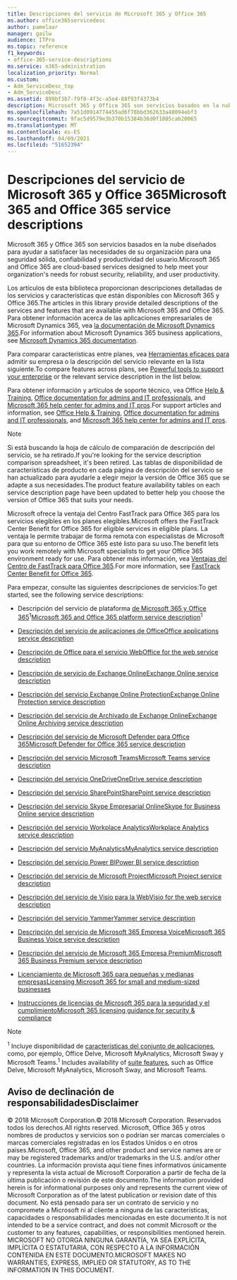 ```yaml
---
title: Descripciones del servicio de Microsoft 365 y Office 365
ms.author: office365servicedesc
author: pamelaar
manager: gailw
audience: ITPro
ms.topic: reference
f1_keywords:
- office-365-service-descriptions
ms.service: o365-administration
localization_priority: Normal
ms.custom:
- Adm_ServiceDesc_top
- Adm_ServiceDesc
ms.assetid: 899bf3b7-f9f0-4f3c-a5e4-88f93f4373b4
description: Microsoft 365 y Office 365 son servicios basados en la nube diseñados para ayudar a satisfacer las necesidades de su organización para una seguridad sólida, confiabilidad y productividad del usuario.
ms.openlocfilehash: 7a51d0914774455ad6f78bbd362633a48094ebf3
ms.sourcegitcommit: 9fac5d9579e3b370b15384b36d0f1805cab20065
ms.translationtype: MT
ms.contentlocale: es-ES
ms.lasthandoff: 04/09/2021
ms.locfileid: "51652394"
---
```

# <a name="microsoft-365-and-office-365-service-descriptions"></a><span data-ttu-id="bd344-103">Descripciones del servicio de Microsoft 365 y Office 365</span><span class="sxs-lookup"><span data-stu-id="bd344-103">Microsoft 365 and Office 365 service descriptions</span></span> 

<span data-ttu-id="bd344-104">Microsoft 365 y Office 365 son servicios basados en la nube diseñados para ayudar a satisfacer las necesidades de su organización para una seguridad sólida, confiabilidad y productividad del usuario.</span><span class="sxs-lookup"><span data-stu-id="bd344-104">Microsoft 365 and Office 365 are cloud-based services designed to help meet your organization's needs for robust security, reliability, and user productivity.</span></span> 
  
<span data-ttu-id="bd344-105">Los artículos de esta biblioteca proporcionan descripciones detalladas de los servicios y características que están disponibles con Microsoft 365 y Office 365.</span><span class="sxs-lookup"><span data-stu-id="bd344-105">The articles in this library provide detailed descriptions of the services and features that are available with Microsoft 365 and Office 365.</span></span> <span data-ttu-id="bd344-106">Para obtener información acerca de las aplicaciones empresariales de Microsoft Dynamics 365, vea [la documentación de Microsoft Dynamics 365](/dynamics365/).</span><span class="sxs-lookup"><span data-stu-id="bd344-106">For information about Microsoft Dynamics 365 business applications, see [Microsoft Dynamics 365 documentation](/dynamics365/).</span></span>

<span data-ttu-id="bd344-107">Para comparar características entre planes, vea [Herramientas eficaces para](https://go.microsoft.com/fwlink/?LinkID=799177&amp;clcid=0x409) admitir su empresa o la descripción del servicio relevante en la lista siguiente.</span><span class="sxs-lookup"><span data-stu-id="bd344-107">To compare features across plans, see [Powerful tools to support your enterprise](https://go.microsoft.com/fwlink/?LinkID=799177&amp;clcid=0x409) or the relevant service description in the list below.</span></span> 
  
<span data-ttu-id="bd344-108">Para obtener información y artículos de soporte técnico, vea Office [Help & Training,](https://support.office.com/) [Office documentation for admins and IT professionals](/office/), and [Microsoft 365 help center for admins and IT pros](/microsoft-365/).</span><span class="sxs-lookup"><span data-stu-id="bd344-108">For support articles and information, see [Office Help & Training](https://support.office.com/), [Office documentation for admins and IT professionals](/office/), and [Microsoft 365 help center for admins and IT pros](/microsoft-365/).</span></span>
  
> [!NOTE]
> <span data-ttu-id="bd344-109">Si está buscando la hoja de cálculo de comparación de descripción del servicio, se ha retirado.</span><span class="sxs-lookup"><span data-stu-id="bd344-109">If you're looking for the service description comparison spreadsheet, it's been retired.</span></span> <span data-ttu-id="bd344-110">Las tablas de disponibilidad de características de producto en cada página de descripción del servicio se han actualizado para ayudarle a elegir mejor la versión de Office 365 que se adapte a sus necesidades.</span><span class="sxs-lookup"><span data-stu-id="bd344-110">The product feature availability tables on each service description page have been updated to better help you choose the version of Office 365 that suits your needs.</span></span> 
  
<span data-ttu-id="bd344-111">Microsoft ofrece la ventaja del Centro FastTrack para Office 365 para los servicios elegibles en los planes elegibles.</span><span class="sxs-lookup"><span data-stu-id="bd344-111">Microsoft offers the FastTrack Center Benefit for Office 365 for eligible services in eligible plans.</span></span> <span data-ttu-id="bd344-112">La ventaja le permite trabajar de forma remota con especialistas de Microsoft para que su entorno de Office 365 esté listo para su uso.</span><span class="sxs-lookup"><span data-stu-id="bd344-112">The benefit lets you work remotely with Microsoft specialists to get your Office 365 environment ready for use.</span></span> <span data-ttu-id="bd344-113">Para obtener más información, vea [Ventajas del Centro de FastTrack para Office 365](/fasttrack/O365-fasttrack-benefit-for-office-365).</span><span class="sxs-lookup"><span data-stu-id="bd344-113">For more information, see [FastTrack Center Benefit for Office 365](/fasttrack/O365-fasttrack-benefit-for-office-365).</span></span>
  
<span data-ttu-id="bd344-114">Para empezar, consulte las siguientes descripciones de servicios:</span><span class="sxs-lookup"><span data-stu-id="bd344-114">To get started, see the following service descriptions:</span></span>
  
- <span data-ttu-id="bd344-115">Descripción del servicio de plataforma [de Microsoft 365 y Office 365](office-365-platform-service-description/office-365-platform-service-description.md)<sup>1</sup></span><span class="sxs-lookup"><span data-stu-id="bd344-115">[Microsoft 365 and Office 365 platform service description](office-365-platform-service-description/office-365-platform-service-description.md)<sup>1</sup></span></span>

- [<span data-ttu-id="bd344-116">Descripción del servicio de aplicaciones de Office</span><span class="sxs-lookup"><span data-stu-id="bd344-116">Office applications service description</span></span>](office-applications-service-description/office-applications-service-description.md)

- [<span data-ttu-id="bd344-117">Descripción de Office para el servicio Web</span><span class="sxs-lookup"><span data-stu-id="bd344-117">Office for the web service description</span></span>](office-online-service-description/office-online-service-description.md)

- [<span data-ttu-id="bd344-118">Descripción de servicio de Exchange Online</span><span class="sxs-lookup"><span data-stu-id="bd344-118">Exchange Online service description</span></span>](exchange-online-service-description/exchange-online-service-description.md)

- [<span data-ttu-id="bd344-119">Descripción del servicio Exchange Online Protection</span><span class="sxs-lookup"><span data-stu-id="bd344-119">Exchange Online Protection service description</span></span>](exchange-online-protection-service-description/exchange-online-protection-service-description.md)

- [<span data-ttu-id="bd344-120">Descripción del servicio de Archivado de Exchange Online</span><span class="sxs-lookup"><span data-stu-id="bd344-120">Exchange Online Archiving service description</span></span>](exchange-online-archiving-service-description/exchange-online-archiving-service-description.md)

- [<span data-ttu-id="bd344-121">Descripción del servicio de Microsoft Defender para Office 365</span><span class="sxs-lookup"><span data-stu-id="bd344-121">Microsoft Defender for Office 365 service description</span></span>](office-365-advanced-threat-protection-service-description.md)

- [<span data-ttu-id="bd344-122">Descripción del servicio Microsoft Teams</span><span class="sxs-lookup"><span data-stu-id="bd344-122">Microsoft Teams service description</span></span>](teams-service-description.md)

- [<span data-ttu-id="bd344-123">Descripción del servicio OneDrive</span><span class="sxs-lookup"><span data-stu-id="bd344-123">OneDrive service description</span></span>](onedrive-for-business-service-description.md)

- [<span data-ttu-id="bd344-124">Descripción del servicio SharePoint</span><span class="sxs-lookup"><span data-stu-id="bd344-124">SharePoint service description</span></span>](sharepoint-online-service-description/sharepoint-online-service-description.md)

- [<span data-ttu-id="bd344-125">Descripción del servicio Skype Empresarial Online</span><span class="sxs-lookup"><span data-stu-id="bd344-125">Skype for Business Online service description</span></span>](skype-for-business-online-service-description/skype-for-business-online-service-description.md)

- [<span data-ttu-id="bd344-126">Descripción del servicio Workplace Analytics</span><span class="sxs-lookup"><span data-stu-id="bd344-126">Workplace Analytics service description</span></span>](workplace-analytics-service-description.md)

- [<span data-ttu-id="bd344-127">Descripción del servicio MyAnalytics</span><span class="sxs-lookup"><span data-stu-id="bd344-127">MyAnalytics service description</span></span>](mya-service-description.md)

- [<span data-ttu-id="bd344-128">Descripción del servicio Power BI</span><span class="sxs-lookup"><span data-stu-id="bd344-128">Power BI service description</span></span>](power-bi-service-description.md)

- [<span data-ttu-id="bd344-129">Descripción del servicio de Microsoft Project</span><span class="sxs-lookup"><span data-stu-id="bd344-129">Microsoft Project service description</span></span>](project-online-service-description/project-online-service-description.md)

- [<span data-ttu-id="bd344-130">Descripción del servicio de Visio para la Web</span><span class="sxs-lookup"><span data-stu-id="bd344-130">Visio for the web service description</span></span>](visio-online-service-description/visio-online-service-description.md)

- [<span data-ttu-id="bd344-131">Descripción del servicio Yammer</span><span class="sxs-lookup"><span data-stu-id="bd344-131">Yammer service description</span></span>](yammer-service-description/yammer-service-description.md)

- [<span data-ttu-id="bd344-132">Descripción del servicio de Microsoft 365 Empresa Voice</span><span class="sxs-lookup"><span data-stu-id="bd344-132">Microsoft 365 Business Voice service description</span></span>](microsoft-365-business-voice-service-description.md)

- [<span data-ttu-id="bd344-133">Descripción del servicio de Microsoft 365 Empresa Premium</span><span class="sxs-lookup"><span data-stu-id="bd344-133">Microsoft 365 Business Premium service description</span></span>](microsoft-365-service-descriptions/microsoft-365-business-service-description.md)

- [<span data-ttu-id="bd344-134">Licenciamiento de Microsoft 365 para pequeñas y medianas empresas</span><span class="sxs-lookup"><span data-stu-id="bd344-134">Licensing Microsoft 365 for small and medium-sized businesses</span></span>](microsoft-365-service-descriptions/licensing-microsoft-365-in-smb.md)

- [<span data-ttu-id="bd344-135">Instrucciones de licencias de Microsoft 365 para la seguridad y el cumplimiento</span><span class="sxs-lookup"><span data-stu-id="bd344-135">Microsoft 365 licensing guidance for security & compliance</span></span>](microsoft-365-service-descriptions/microsoft-365-tenantlevel-services-licensing-guidance/microsoft-365-security-compliance-licensing-guidance.md)


> [!NOTE]
> <span data-ttu-id="bd344-136"><sup>1</sup> Incluye disponibilidad de [características del conjunto de aplicaciones](./office-365-platform-service-description/office-365-suite-features.md), como, por ejemplo, Office Delve, Microsoft MyAnalytics, Microsoft Sway y Microsoft Teams.</span><span class="sxs-lookup"><span data-stu-id="bd344-136"><sup>1</sup> Includes availability of [suite features](./office-365-platform-service-description/office-365-suite-features.md), such as Office Delve, Microsoft MyAnalytics, Microsoft Sway, and Microsoft Teams.</span></span>
  
## <a name="disclaimer"></a><span data-ttu-id="bd344-137">Aviso de declinación de responsabilidades</span><span class="sxs-lookup"><span data-stu-id="bd344-137">Disclaimer</span></span>

<span data-ttu-id="bd344-138">&copy; 2018 Microsoft Corporation.</span><span class="sxs-lookup"><span data-stu-id="bd344-138">&copy; 2018 Microsoft Corporation.</span></span> <span data-ttu-id="bd344-139">Reservados todos los derechos.</span><span class="sxs-lookup"><span data-stu-id="bd344-139">All rights reserved.</span></span> <span data-ttu-id="bd344-140">Microsoft, Office 365 y otros nombres de productos y servicios son o podrían ser marcas comerciales o marcas comerciales registradas en los Estados Unidos o en otros países.</span><span class="sxs-lookup"><span data-stu-id="bd344-140">Microsoft, Office 365, and other product and service names are or may be registered trademarks and/or trademarks in the U.S. and/or other countries.</span></span> <span data-ttu-id="bd344-141">La información provista aquí tiene fines informativos únicamente y representa la vista actual de Microsoft Corporation a partir de fecha de la última publicación o revisión de este documento.</span><span class="sxs-lookup"><span data-stu-id="bd344-141">The information provided herein is for informational purposes only and represents the current view of Microsoft Corporation as of the latest publication or revision date of this document.</span></span> <span data-ttu-id="bd344-142">No está pensado para ser un contrato de servicio y no compromete a Microsoft ni al cliente a ninguna de las características, capacidades o responsabilidades mencionadas en este documento.</span><span class="sxs-lookup"><span data-stu-id="bd344-142">It is not intended to be a service contract, and does not commit Microsoft or the customer to any features, capabilities, or responsibilities mentioned herein.</span></span> <span data-ttu-id="bd344-143">MICROSOFT NO OTORGA NINGUNA GARANTÍA, YA SEA EXPLÍCITA, IMPLÍCITA O ESTATUTARIA, CON RESPECTO A LA INFORMACIÓN CONTENIDA EN ESTE DOCUMENTO.</span><span class="sxs-lookup"><span data-stu-id="bd344-143">MICROSOFT MAKES NO WARRANTIES, EXPRESS, IMPLIED OR STATUTORY, AS TO THE INFORMATION IN THIS DOCUMENT.</span></span>
